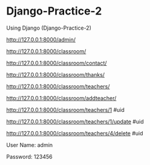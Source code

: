 # Django-Practice-2
Using Django (Django-Practice-2)

http://127.0.0.1:8000/admin/

http://127.0.0.1:8000/classroom/

http://127.0.0.1:8000/classroom/contact/

http://127.0.0.1:8000/classroom/thanks/

http://127.0.0.1:8000/classroom/teachers/

http://127.0.0.1:8000/classroom/addteacher/

http://127.0.0.1:8000/classroom/teachers/1  #uid

http://127.0.0.1:8000/classroom/teachers/1/update #uid

http://127.0.0.1:8000/classroom/teachers/4/delete #uid

User Name: admin

Password: 123456

